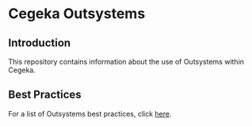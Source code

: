 # Cegeka Outsystems
## Introduction
This repository contains information about the use of Outsystems within Cegeka.
## Best Practices
For a list of Outsystems best practices, click [here](docs/outsystems-best-practices.md).

